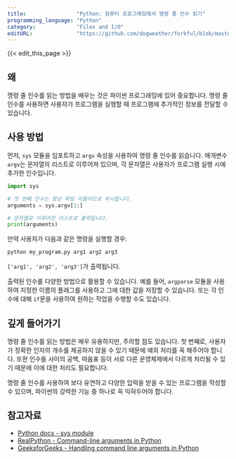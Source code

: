 ```yaml
---
title:                "Python: 컴퓨터 프로그래밍에서 명령 줄 인수 읽기"
programming_language: "Python"
category:             "Files and I/O"
editURL:              "https://github.com/dogweather/forkful/blob/master/content/ko/python/reading-command-line-arguments.md"
---
```


{{< edit_this_page >}}

## 왜

명령 줄 인수를 읽는 방법을 배우는 것은 파이썬 프로그래밍에 있어 중요합니다. 명령 줄 인수를 사용하면 사용자가 프로그램을 실행할 때 프로그램에 추가적인 정보를 전달할 수 있습니다.

## 사용 방법

먼저, `sys` 모듈을 임포트하고 `argv` 속성을 사용하여 명령 줄 인수를 읽습니다. 매개변수 `argv`는 문자열의 리스트로 이루어져 있으며, 각 문자열은 사용자가 프로그램 실행 시에 추가한 인수입니다.

```Python
import sys

# 첫 번째 인수는 항상 파일 이름이므로 무시합니다.
arguments = sys.argv[1:]

# 문자열로 이루어진 리스트로 출력됩니다.
print(arguments)
```

만약 사용자가 다음과 같은 명령을 실행할 경우:

```bash
python my_program.py arg1 arg2 arg3
```

`['arg1', 'arg2', 'arg3']`가 출력됩니다.

출력된 인수를 다양한 방법으로 활용할 수 있습니다. 예를 들어, `argparse` 모듈을 사용하여 지정한 이름의 플래그를 사용하고 그에 대한 값을 저장할 수 있습니다. 또는 각 인수에 대해 `if`문을 사용하여 원하는 작업을 수행할 수도 있습니다.

## 깊게 들어가기

명령 줄 인수를 읽는 방법은 매우 유용하지만, 주의할 점도 있습니다. 첫 번째로, 사용자가 정확한 인자의 개수를 제공하지 않을 수 있기 때문에 예외 처리를 꼭 해주어야 합니다. 또한 인수들 사이의 공백, 따옴표 등이 서로 다른 운영체제에서 다르게 처리될 수 있기 때문에 이에 대한 처리도 필요합니다.

명령 줄 인수를 사용하여 보다 유연하고 다양한 입력을 받을 수 있는 프로그램을 작성할 수 있으며, 파이썬의 강력한 기능 중 하나로 꼭 익혀두어야 합니다.

## 참고자료

- [Python docs - sys module](https://docs.python.org/3/library/sys.html)
- [RealPython - Command-line arguments in Python](https://realpython.com/python-command-line-arguments/)
- [GeeksforGeeks - Handling command line arguments in Python](https://www.geeksforgeeks.org/handling-command-line-arguments-in-python/)